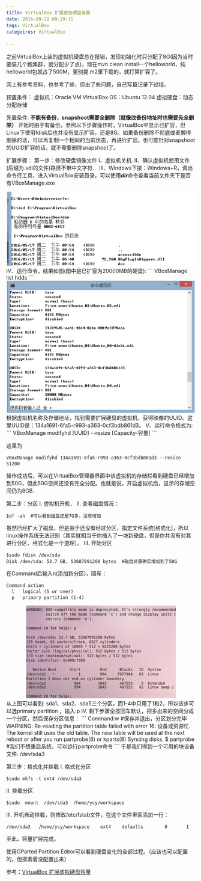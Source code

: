 ```yaml
---
title: VirtualBox 扩展虚拟硬盘容量
date: 2016-09-28 09:29:15
tags: VirtualBox
categoires: VirtualBox

---
```


之前VirtualBox上装的虚拟机硬盘总在报错，发现初始化时只分配了8G(因为当时要装几个跑集群，就分配少了点)，现在mvn clean install一个helloworld，纯helloworld包就占了500M，更别提.m2里下载的，就打算扩容了。

网上有参考资料，也参考了些，但出了些问题，自己写篇记录下过程。

<!--more-->

预置条件：
虚拟机：Oracle VM VirtualBox
OS：Ubuntu 12.04
虚拟硬盘：动态分配存储

先置条件:
**不能有备份，snapshoot需要全删除（就像改备份地址时也需要先全删除）** 开始时由于有备份，参照以下步骤操作时，VirtualBox中显示已扩容，但Linux下使用fdisk后也并没有显示扩容，还是8G。如果备份删除不彻底或者懒得删除的话，可以再复制一个相同的当前状态，再进行扩容。也可能针对snapshoot的UUID扩容的话，就不需要删除snapshoot了。

扩展步骤：
第一步：修改硬盘镜像文件
Ⅰ、虚拟机关机.
Ⅱ、确认虚拟机使用文件(后缀为.vdi的文件)路径不带中文字符．
Ⅲ、Windows下按：Windows+R，调出命令行工具，进入VirtualBox安装目录，可以使用***dir***命令查看当前文件夹下是否有VBoxManage.exe
<center><img src = "./virtualbox-resize/cd-dir.png" width="500px" alt="color_01"/></center>
Ⅳ、运行命令，结果如图(图中是已扩容为20000MB的硬盘):
```
VBoxManage list hdds
```
<center><img src = "./virtualbox-resize/vboxmanage-list.png" width="500px" alt="color_01"/></center>
根据虚拟机名称及存储地址，找到需要扩展硬盘的虚拟机，获得映像的UUID。这里UUID是：134a1691-6fa5-r993-a363-0cf3bdb861d3。
Ⅴ、运行命令格式为:
```
VBoxManage modifyhd [UUID] --resize [Capacity-容量]
```

这里为
```
VBoxManage modifyhd 134a1691-6fa5-r993-a363-0cf3bdb861d3 --resize 51200
```
操作成功后，可以在VirtualBox管理器界面中该虚拟机的存储栏看到硬盘已经增加到50G，但此50G空间还没有完全分配。也就是说，开启虚拟机后，显示的存储空间仍为8GB.

第二步：分区
Ⅰ. 虚拟机开机．
Ⅱ. 查看磁盘情况：
```
$df -ah  #可以看到磁盘还是7G多，没有增加
```
虽然已经扩大了磁盘，但是由于还没有经过分区，指定文件系统[格式化]，所以linux操作系统无法识别（其实就相当于你插入了一块新硬盘，但是你并没有对其进行分区、格式化是一个道理）。
Ⅲ. 开始分区
```
$sudo fdisk /dev/sda
Disk /dev/sda: 53.7 GB, 53687091200 bytes  #磁盘总量确实增加到了50G
```
在Command后输入n(添加新分区)，回车：
```
Command action
  l   logical (5 or over)
  p   primary partition (1-4)
```
<center><img src = "./virtualbox-resize/linux-fdisk.jpeg" width="400px" alt="color_01"/></center>
从上图可以看到: sda1、sda2、sda5三个分区，而1-4中只用了1和2，所以该步可以选primary partition ，输入:p
Ⅳ. 剩下步骤全按回车默认，把多出来的空间分成一个分区，然后保存分区信息：
```
Command:w             #保存并退出，分区划分完毕
WARNING: Re-reading the partition table failed with error 16: 设备或资源忙.
The kernel still uses the old table. The new table will be used at the next reboot or after you run partprobe(8) or kpartx(8) Syncing disks.                                                
$ partprobe      #我们不想重启系统，可以运行partprobe命令
```
于是我们得到一个可用的块设备文件: /dev/sda3

第三步：格式化并挂载
Ⅰ. 格式化分区
```
$sudo mkfs -t ext4 /dev/sda3
```
Ⅱ. 挂载分区
```
$sudo  mount  /dev/sda3  /home/ycy/workspace
```
Ⅲ. 开机自动挂载，则修改/etc/fstab文件，在这个文件里面添加一行：
```
/dev/sda3   /home/ycy/workspace    ext4    defaults        0       1
```
至此，容量扩展完成。

使用GParted Partition Editor可以看到硬盘变化的全部过程。（应该也可以配置的，但摸索着没配置出来）

参考：[VirtualBox 扩展虚拟硬盘容量](http://blog.csdn.net/ganshuyu/article/details/17954733)